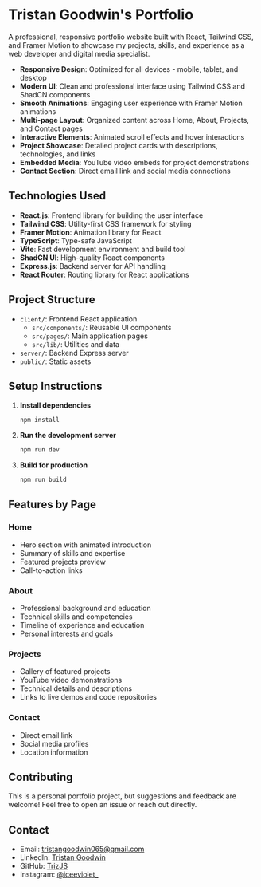 # Tristan Goodwin's Portfolio

A professional, responsive portfolio website built with React, Tailwind CSS, and Framer Motion to showcase my projects, skills, and experience as a web developer and digital media specialist.


- **Responsive Design**: Optimized for all devices - mobile, tablet, and desktop
- **Modern UI**: Clean and professional interface using Tailwind CSS and ShadCN components
- **Smooth Animations**: Engaging user experience with Framer Motion animations
- **Multi-page Layout**: Organized content across Home, About, Projects, and Contact pages
- **Interactive Elements**: Animated scroll effects and hover interactions
- **Project Showcase**: Detailed project cards with descriptions, technologies, and links
- **Embedded Media**: YouTube video embeds for project demonstrations
- **Contact Section**: Direct email link and social media connections

## Technologies Used

- **React.js**: Frontend library for building the user interface
- **Tailwind CSS**: Utility-first CSS framework for styling
- **Framer Motion**: Animation library for React
- **TypeScript**: Type-safe JavaScript
- **Vite**: Fast development environment and build tool
- **ShadCN UI**: High-quality React components
- **Express.js**: Backend server for API handling
- **React Router**: Routing library for React applications

## Project Structure

- `client/`: Frontend React application
  - `src/components/`: Reusable UI components
  - `src/pages/`: Main application pages
  - `src/lib/`: Utilities and data
- `server/`: Backend Express server
- `public/`: Static assets

## Setup Instructions

1. **Install dependencies**
   ```bash
   npm install
   ```

2. **Run the development server**
   ```bash
   npm run dev
   ```

3. **Build for production**
   ```bash
   npm run build
   ```

## Features by Page

### Home
- Hero section with animated introduction
- Summary of skills and expertise
- Featured projects preview
- Call-to-action links

### About
- Professional background and education
- Technical skills and competencies
- Timeline of experience and education
- Personal interests and goals

### Projects
- Gallery of featured projects
- YouTube video demonstrations
- Technical details and descriptions
- Links to live demos and code repositories

### Contact
- Direct email link
- Social media profiles
- Location information

## Contributing

This is a personal portfolio project, but suggestions and feedback are welcome! Feel free to open an issue or reach out directly.


## Contact

- Email: [tristangoodwin065@gmail.com](mailto:tristangoodwin065@gmail.com)
- LinkedIn: [Tristan Goodwin](https://www.linkedin.com/in/tristan-goodwin-11b890315)
- GitHub: [TrizJS](https://github.com/TrizJS)
- Instagram: [@iceeviolet_](https://www.instagram.com/iceeviolet_/)
